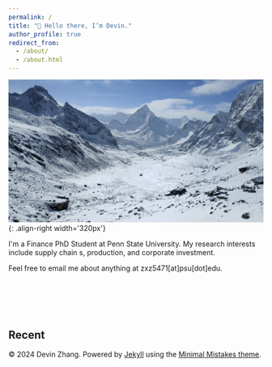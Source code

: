 ```yaml
---
permalink: /
title: "👋 Hello there, I’m Devin."
author_profile: true
redirect_from: 
  - /about/
  - /about.html
---
```


![mountains](/images/mountain.png){: .align-right width='320px'}

I'm a Finance PhD Student at Penn State University. My research interests include supply chain s, production, and corporate investment. 

Feel free to email me about anything at zxz5471[at]psu[dot]edu.



<br><br><br><br>


Recent
------
© 2024 Devin Zhang. Powered by [Jekyll](https://jekyllrb.com/) using the [Minimal Mistakes theme](https://mmistakes.github.io/minimal-mistakes/docs/configuration/).
